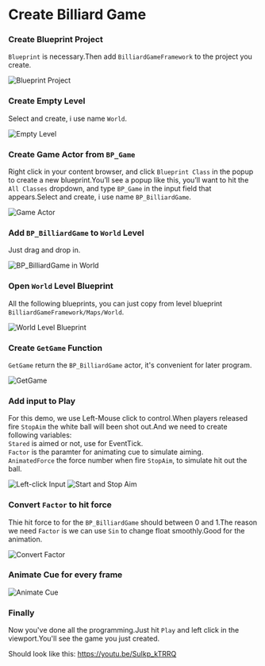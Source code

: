 # Create Billiard Game

### Create Blueprint Project
```Blueprint``` is necessary.Then add ```BilliardGameFramework``` to the project you create.

![Blueprint Project](https://github.com/xiaoshuangLi/Unreal-Documation/raw/master/BilliardGameFramework/CreateBilliardGame/imgs/CreateBlueprintGame.png)

### Create Empty Level
Select and create, i use name ```World```.

![Empty Level](https://github.com/xiaoshuangLi/Unreal-Documation/blob/master/BilliardGameFramework/CreateBilliardGame/imgs/CreateEmptyLevel.png)

### Create Game Actor from ```BP_Game```

Right click in your content browser, and click ```Blueprint Class``` in the popup to create a new blueprint.You’ll see a popup like this, you’ll want to hit the ```All Classes``` dropdown, and type ```BP_Game``` in the input field that appears.Select and create, i use name ```BP_BilliardGame```.

![Game Actor](https://github.com/xiaoshuangLi/Unreal-Documation/blob/master/BilliardGameFramework/CreateBilliardGame/imgs/CreateGameBlueprint.png)

### Add ```BP_BilliardGame``` to ```World``` Level

Just drag and drop in.

![BP_BilliardGame in World](https://github.com/xiaoshuangLi/Unreal-Documation/blob/master/BilliardGameFramework/CreateBilliardGame/imgs/AddGameActor.png)

### Open ```World``` Level Blueprint

All the following blueprints, you can just copy from level blueprint ```BilliardGameFramework/Maps/World```.

![World Level Blueprint](https://github.com/xiaoshuangLi/Unreal-Documation/blob/master/BilliardGameFramework/CreateBilliardGame/imgs/OpenLevelBlueprint.png)

### Create ```GetGame``` Function

```GetGame``` return the ```BP_BilliardGame``` actor, it's convenient for later program.

![GetGame](https://github.com/xiaoshuangLi/Unreal-Documation/blob/master/BilliardGameFramework/CreateBilliardGame/imgs/CreateFunctionGameGame.png)

### Add input to Play

For this demo, we use Left-Mouse click to control.When players released fire ```StopAim``` the white ball will been shot out.And we need to create following variables:  
```Stared``` is aimed or not, use for EventTick.  
```Factor``` is the paramter for animating cue to simulate aiming.  
```AnimatedForce``` the force number when fire ```StopAim```, to simulate hit out the ball.  

![Left-click Input](https://github.com/xiaoshuangLi/Unreal-Documation/blob/master/BilliardGameFramework/CreateBilliardGame/imgs/CreateInputEvent.png)
![Start and Stop Aim](https://github.com/xiaoshuangLi/Unreal-Documation/blob/master/BilliardGameFramework/CreateBilliardGame/imgs/CreateEventStartAndStopAim.png)

### Convert ```Factor``` to hit force

Thie hit force to for the ```BP_BilliardGame``` should between 0 and 1.The reason we need ```Factor``` is we can use ```Sin``` to change float smoothly.Good for the animation.

![Convert Factor](https://github.com/xiaoshuangLi/Unreal-Documation/blob/master/BilliardGameFramework/CreateBilliardGame/imgs/CreateFunctionConvertFactorToForce.png)

### Animate Cue for every frame

![Animate Cue](https://github.com/xiaoshuangLi/Unreal-Documation/blob/master/BilliardGameFramework/CreateBilliardGame/imgs/EventTick.png)

### Finally

Now you've done all the programming.Just hit ```Play``` and left click in the viewport.You'll see the game you just created.

Should look like this: https://youtu.be/SuIkp_kTRRQ
